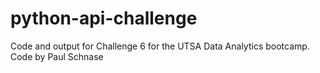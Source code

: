 # python-api-challenge
Code and output for Challenge 6 for the UTSA Data Analytics bootcamp.
Code by Paul Schnase